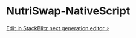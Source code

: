 # NutriSwap-NativeScript

[Edit in StackBlitz next generation editor ⚡️](https://stackblitz.com/~/github.com/YosephGezahegn/NutriSwap-NativeScript)